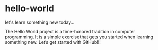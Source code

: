 # hello-world

let's learn something new today...  

The Hello World project is a time-honored tradition in computer programming. It is a simple exercise that gets you started when learning something new. Let’s get started with GitHub!!!
